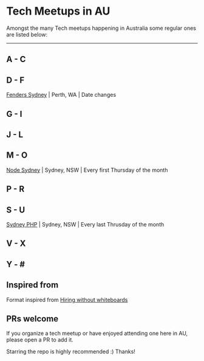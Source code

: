 # Tech Meetups in AU

Amongst the many Tech meetups happening in Australia some regular ones are listed below:

---

## A - C

## D - F

[Fenders Sydney](https://www.meetup.com/Front-End-Web-Developers-Perth/) | Perth, WA | Date changes

## G - I

## J - L

## M - O

[Node Sydney](https://www.meetup.com/node-sydney/) | Sydney, NSW | Every first Thursday of the month

## P - R

## S - U

[Sydney PHP](https://www.meetup.com/SydPHP/) | Sydney, NSW | Every last Thrusday of the month

## V - X

## Y - \#

## Inspired from

Format inspired from [Hiring without whiteboards](https://github.com/poteto/hiring-without-whiteboards)

## PRs welcome

If you organize a tech meetup or have enjoyed attending one here in AU, please open a PR to add it. 

Starring the repo is highly recommended :) Thanks!
